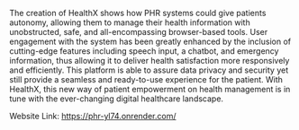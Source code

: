 The creation of HealthX shows how PHR systems could give patients autonomy, allowing them to manage their health information with unobstructed, safe, and all-encompassing browser-based tools. User engagement with the system has been greatly enhanced by the inclusion of cutting-edge features including speech input, a chatbot, and emergency information, thus allowing it to deliver health satisfaction more responsively and efficiently. This platform is able to assure data privacy and security yet still provide a seamless and ready-to-use experience for the patient. With HealthX, this new way of patient empowerment on health management is in tune with the ever-changing digital healthcare landscape.</br>


Website Link: https://phr-yl74.onrender.com/
